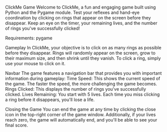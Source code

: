 ClickMe Game
Welcome to ClickMe, a fun and engaging game built using Python and the Pygame module. Test your reflexes and hand-eye coordination by clicking on rings that appear on the screen before they disappear. Keep an eye on the timer, your remaining lives, and the number of rings you've successfully clicked!

Requirements:
pygame

Gameplay
In ClickMe, your objective is to click on as many rings as possible before they disappear. Rings will randomly appear on the screen, grow to their maximum size, and then shrink until they vanish. To click a ring, simply use your mouse to click on it.

Navbar
The game features a navigation bar that provides you with important information during gameplay:
Time Speed: This shows the current speed of the game. The faster the speed, the more challenging the game becomes.
Rings Clicked: This displays the number of rings you've successfully clicked.
Lives Remaining: You start with 5 lives. Each time you miss clicking a ring before it disappears, you'll lose a life.

Closing the Game
You can end the game at any time by clicking the close icon in the top-right corner of the game window. Additionally, if your lives reach zero, the game will automatically end, and you'll be able to see your final score.
